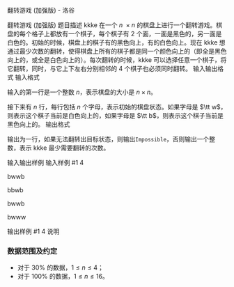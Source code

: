 



翻转游戏 (加强版) - 洛谷














翻转游戏 (加强版)
题目描述
kkke 在一个 $n\ \times n$ 的棋盘上进行一个翻转游戏。棋盘的每个格子上都放有一个棋子，每个棋子有 $2$ 个面，一面是黑色的，另一面是白色的。初始的时候，棋盘上的棋子有的黑色向上，有的白色向上。现在 kkke 想通过最少次数的翻转，使得棋盘上所有的棋子都是同一个颜色向上的（即全是黑色向上的，或全是白色向上的）。每次翻转的时候，kkke 可以选择任意一个棋子，将它翻转，同时，与它上下左右分别相邻的 $4$ 个棋子也必须同时翻转。
输入输出格式
输入格式

输入的第一行是一个整数 $n$，表示棋盘的大小是 $n\times n$。

接下来有 $n$ 行，每行包括 $n$ 个字母，表示初始的棋盘状态。如果字母是 $\tt w$，则表示这个棋子当前是白色向上的，如果字母是 $\tt b$，则表示这个棋子当前是黑色向上的。
输出格式

输出为一行，如果无法翻转出目标状态，则输出`Impossible`，否则输出一个整数，表示 kkke 最少需要翻转的次数。

输入输出样例
输入样例 #1
4
bwwb
bbwb
bwwb
bwww

输出样例 #1
4
说明
### 数据范围及约定

- 对于 $30\%$ 的数据，$1 \le n \le 4$；
- 对于 $100\%$ 的数据，$1 \le n \le 16$。







